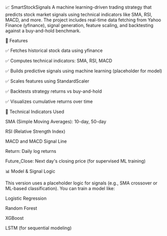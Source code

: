 📈 SmartStockSignals
A machine learning-driven trading strategy that predicts stock market signals using technical indicators like SMA, RSI, MACD, and more. The project includes real-time data fetching from Yahoo Finance (yfinance), signal generation, feature scaling, and backtesting against a buy-and-hold benchmark.

🚀 Features

✅ Fetches historical stock data using yfinance

✅ Computes technical indicators: SMA, RSI, MACD

✅ Builds predictive signals using machine learning (placeholder for model)

✅ Scales features using StandardScaler

✅ Backtests strategy returns vs buy-and-hold

✅ Visualizes cumulative returns over time

🧠 Technical Indicators Used

SMA (Simple Moving Averages): 10-day, 50-day

RSI (Relative Strength Index)

MACD and MACD Signal Line

Return: Daily log returns

Future_Close: Next day's closing price (for supervised ML training)


📊 Model & Signal Logic

This version uses a placeholder logic for signals (e.g., SMA crossover or ML-based classification). You can train a model like:

Logistic Regression

Random Forest

XGBoost

LSTM (for sequential modeling)



